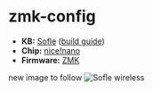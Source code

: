 # zmk-config

- **KB:** [Sofle](https://github.com/josefadamcik/SofleKeyboard) ([build guide](https://josefadamcik.github.io/SofleKeyboard/build_guide.html))
- **Chip:** [nice!nano](https://nicekeyboards.com/nice-nano/)
- **Firmware:** [ZMK](https://zmkfirmware.dev)

new image to follow
![Sofle wireless](https://user-images.githubusercontent.com/6678/121045565-b1baa180-c7ad-11eb-9008-2e3e67df22d4.jpeg)
